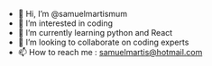 - 👋 Hi, I’m @samuelmartismum
- 👀 I’m interested in coding
- 🌱 I’m currently learning python and React
- 💞️ I’m looking to collaborate on coding experts
- 📫 How to reach me : samuelmartis@hotmail.com

<!---
samuelmartismum/samuelmartismum is a ✨ special ✨ repository because its `README.md` (this file) appears on your GitHub profile.
You can click the Preview link to take a look at your changes.
--->
